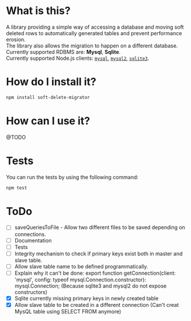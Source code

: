 

# What is this?

A library providing a simple way of accessing a database and moving soft deleted rows to automatically generated tables and prevent performance erosion.  
The library also allows the migration to happen on a different database.  
Currently supported RDBMS are: **Mysql**, **Sqlite**.  
Currently supported Node.js clients: [`mysql`](https://www.npmjs.com/package/mysql), [`mysql2`](https://www.npmjs.com/package/mysql2), [`sqlite3`](https://www.npmjs.com/package/sqlite3).

# How do I install it?

```bash
npm install soft-delete-migrator
```

# How can I use it?

@TODO
# Tests

You can run the tests by using the following command:

```bash
npm test
```

# ToDo

- [ ] saveQueriesToFile - Allow two different files to be saved depending on connections.
- [ ] Documentation
- [ ] Tests
- [ ] Integrity mechanism to check if primary keys exist both in master and slave table.
- [ ] Allow slave table name to be defined programmatically.
- [ ] Explain why it can't be done: export function getConnection(client: 'mysql', config: typeof mysql.Connection.constructor): mysql.Connection; (Because sqlite3 and mysql2 do not expose constructors)
- [x] Sqlite currently missing primary keys in newly created table
- [x] Allow slave table to be created in a different connection (Can't creat MysQL table using SELECT FROM anymore)